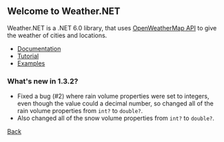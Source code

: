 ## Welcome to Weather.NET
Weather.NET is a .NET 6.0 library, that uses [OpenWeatherMap API](https://openweathermap.org/api) to give the weather of cities and locations.

- [Documentation](https://eloyespinosa.github.io/Weather.NET/docs/)
- [Tutorial](https://eloyespinosa.github.io/Weather.NET/tutorial)
- [Examples](https://eloyespinosa.github.io/Weather.NET/examples/)

### What's new in 1.3.2?
- Fixed a bug (#2) where rain volume properties were set to integers, even though the value could a decimal number, so changed all of the rain volume properties from `int?` to `double?`.
- Also changed all of the snow volume properties from `int?` to `double?`.

[Back](https://eloyespinosa.github.io)
